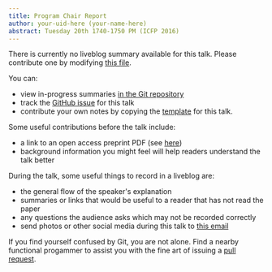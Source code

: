 ```yaml
---
title: Program Chair Report
author: your-uid-here (your-name-here)
abstract: Tuesday 20th 1740-1750 PM (ICFP 2016)
---
```


There is currently no liveblog summary available for this talk. Please contribute one by modifying [this file](https://github.com/ocamllabs/icfp2016-blog/blob/master/ICFP/program-chair-report.md).

You can:
* view in-progress summaries [in the Git repository](https://github.com/ocamllabs/icfp2016-blog/tree/master/ICFP/program-chair-report/)
* track the [GitHub issue](https://github.com/ocamllabs/icfp2016-blog/issues/72) for this talk
* contribute your own notes by copying the [template](program-chair-report/template.md) for this talk.

Some useful contributions before the talk include:
* a link to an open access preprint PDF (see [here](https://github.com/gasche/icfp2016-papers))
* background information you might feel will help readers understand the talk better

During the talk, some useful things to record in a liveblog are:
* the general flow of the speaker's explanation
* summaries or links that would be useful to a reader that has not read the paper
* any questions the audience asks which may not be recorded correctly
* send photos or other social media during this talk to [this email](mailto:icfp16.photos@gmail.com?subject=ICFP:program-chair-report)

If you find yourself confused by Git, you are not alone. Find a nearby functional progammer
to assist you with the fine art of issuing a [pull request](https://help.github.com/articles/about-pull-requests/).

